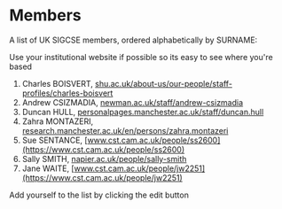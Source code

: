 # Members
A list of UK SIGCSE members, ordered alphabetically by SURNAME:

Use your institutional website if possible so its easy to see where you're based

1. Charles BOISVERT, [shu.ac.uk/about-us/our-people/staff-profiles/charles-boisvert](https://www.shu.ac.uk/about-us/our-people/staff-profiles/charles-boisvert)
1. Andrew CSIZMADIA, [newman.ac.uk/staff/andrew-csizmadia](https://www.newman.ac.uk/staff/andrew-csizmadia/)
1. Duncan HULL, [personalpages.manchester.ac.uk/staff/duncan.hull](https://personalpages.manchester.ac.uk/staff/duncan.hull/)
1. Zahra MONTAZERI, [research.manchester.ac.uk/en/persons/zahra.montazeri](https://research.manchester.ac.uk/en/persons/zahra.montazeri)
1. Sue SENTANCE, [www.cst.cam.ac.uk/people/ss2600](https://www.cst.cam.ac.uk/people/ss2600)
1. Sally SMITH, [napier.ac.uk/people/sally-smith](https://www.napier.ac.uk/people/sally-smith)
1. Jane WAITE, [www.cst.cam.ac.uk/people/jw2251](https://www.cst.cam.ac.uk/people/jw2251)

Add yourself to the list by clicking the edit button
